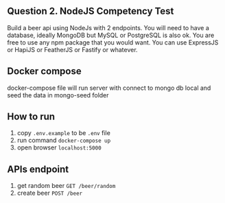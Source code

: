 ## Question 2. NodeJS Competency Test
Build a beer api using NodeJs with 2 endpoints. You will need to have a database, ideally MongoDB but MySQL or PostgreSQL is also ok.
You are free to use any npm package that you would want. You can use ExpressJS or HapiJS or FeatherJS or Fastify or whatever.

## Docker compose
docker-compose file will run server with connect to mongo db local and seed the data in mongo-seed folder

## How to run
1. copy `.env.example` to be `.env` file
2. run command `docker-compose up`
3. open browser `localhost:5000`

## APIs endpoint
1. get random beer `GET /beer/random`
2. create beer `POST /beer`

